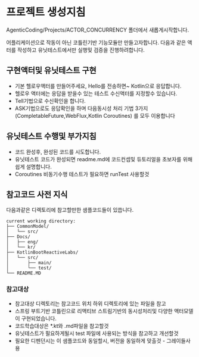 
# 프로젝트 생성지침

AgenticCoding/Projects/ACTOR_CONCURRENCY 폴더에서 새롭게시작합니다.

어플리케이션으로 작동이 아닌 코틀린기반 기능모듈만 만들고자합니다.
다음과 같은 액터를 작성하고 유닛테스트에서만 실행및 검증을 진행하려합니다.

## 구현액터및 유닛테스트 구현
- 기본 헬로우액터를 만들어주세요, Hello를 전송하면~ Kotlin으로 응답합니다.
- 헬로우 액터에는 응답을 받을수 있는 테스트 수신액터를 지정할수 있습니다.
- Tell기법으로 수신확인을 합니다.
- ASK기법으로도 응답확인을 하며 다음동시성 처리 기법 3가지(CompletableFuture,WebFlux,Kotlin Coroutines) 를 모두 이용합니다

## 유닛테스트 수행및 부가지침
- 코드 완성후, 완성된 코드를 시도합니다.
- 유닛테스트 코드가 완성되면 readme.md에 코드컨셉및 듀토리얼을 초보자를 위해 쉽게 설명합니다.
- Coroutines 비동기수행 테스트가 필요하면 runTest 사용할것

## 참고코드 사전 지식

다음과같은 디렉토리에 참고할만한 샘플코드들이 있씁니다.

```
current working directory:
├── CommonModel/
│   └── src/
├── Docs/
│   ├── eng/
│   └── kr/
├── KotlinBootReactiveLabs/
│   └── src/
│       ├── main/
│       └── test/
└── README.MD
```

### 참고대상
- 참고대상 디렉토리는 참고코드 위치 하위 디렉토리에 있는 파일을 참고
- 스프링 부트기반 코틀린으로 리액티브 스트림기반의 동시성처리및 다양한 액터모델이 구현되었습니다.
- 코드학습대상은 *.kt와 .md파일을 참고할것
- 유닛테스트가 필요하게될시 test 파일에 사용되는 방식을 참고하고 개선할것
- 필요한 디펜던시는 이 샘플코드와 동일할시, 버전을 동일하게 맞출것 - 그레이들사용